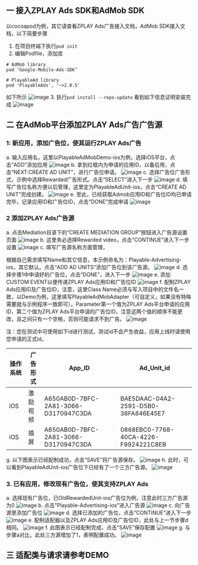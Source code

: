 ## 一 接入ZPLAY Ads SDK和AdMob SDK
以cocoapod为例，其它请查看ZPLAY Ads广告接入文档，AdMob SDK接入文档，以下简要步骤
1. 在项目终端下执行```pod init```
2. 编辑Podfile，添加库
```
# AdMob library
pod ‘Google-Mobile-Ads-SDK’

# PlayableAd library
pod 'PlayableAds', '~>2.0.5'
```
如下所示
![image](imgs/image01.png)
3. 执行```pod install --repo-update``` 看到如下信息证明安装完成
![image](imgs/image02.png)
## 二 在AdMob平台添加ZPLAY Ads广告广告源
### 1: 新应用，添加广告位，使其运行ZPLAY Ads广告
a. 输入应用名，这里以PlayableAdMobDemo-ios为例，选择iOS平台，点击“ADD”添加应用
![image](imgs/image03.png)
b. 拿到红框内为申请的应用ID，以备后用，点击“NEXT:CREATE AD UNIT”，进行广告位申请。
![image](imgs/image04.png)
c. 选择广告位广告形式，示例中选择Rewarded广告形式。点击“SELECT”进入下一步
![image](imgs/image05.png)
d. 填写广告位名称方便以后管理，这里定为PlayableAdUnit-ios，点击“CREATE AD UNIT”完成创建。
![image](imgs/image06.png)
e. 至此，已经获取Admob应用ID和广告位ID均已申请完毕，记录应用ID和广告位ID，点击“DONE”完成申请
![image](imgs/image07.png)
### 2 添加ZPLAY Ads广告源
a. 点击Mediation目录下的“CREATE MEDIATION GROUP”按钮进入广告源设置页面
![image](imgs/image08.png)
b. 这里务必选择Rewarded video，点击“CONTINUE”进入下一步设置
![image](imgs/image09.png)
c. 填写广告源名称方面管理，

根据自己需求填写Name和其它信息，本示例命名为：Playable-Advertising-ios，其它默认。点击“ADD AD UNITS”添加广告位到该广告源。
![image](imgs/image10.png)
d. 选择步骤1中申请好的广告位，点击“DONE”，进入下一步
![image](imgs/image11.png)
e. 添加CUSTOM EVENT以便传递ZPLAY Ads应用ID和广告位ID
![image](imgs/image12.png)
f. 配制ZPLAY Ads应用ID及广告位ID，注意，这里Class Name必须与写入项目中的文件名一致，以Demo为例，这里填写PlayableAdMobAdapter（可自定义，如果没有特殊需要就与示例程序一致即可）。Parameter第一个值为ZPLAY Ads平台申请的应用ID，第二个值为ZPLAY Ads平台申请的广告位ID，注意这两个值的顺序不能更改，且之间只有一个空格，否则可能请求不到广告。
![image](imgs/image13.png)

注：您在测试中可使用如下id进行测试，测试id不会产生收益，应用上线时请使用您申请的正式id。

|操作系统|广告形式|  App_ID  |  Ad_Unit_id|
|--------|----|----------|------------|
|iOS|激励视频|A650AB0D-7BFC-2A81-3066-D3170947C3DA|BAE5DAAC-04A2-2591-D5B0-38FA846E45E7|
|iOS|插屏|A650AB0D-7BFC-2A81-3066-D3170947C3DA|0868EBC0-7768-40CA-4226-F9924221C8EB|

g. 以下图表示已经配制成功，点击“SAVE”将广告源保存。
![image](imgs/image14.png)
h. 此时，可以看到PlayableAdUnit-ios广告位下已经有了一个三方广告源。
![image](imgs/image15.png)

### 3. 已有应用，修改现有广告位，使其支持ZPLAY Ads
a. 选择现有广告位，已OldRewardedUnit-ios广告位为例，注意此时三方广告源为0
![image](imgs/image16.png)
b. 点击"Playable-Advertising-ios"进入广告源
![image](imgs/image17.png)
c. 向广告源里添加广告位
![image](imgs/image18.png)
d. 选择已添加的广告位，点击“CONTINUE”进入下一步
![image](imgs/image19.png)
e. 配制适配器以及ZPLAY Ads应用ID及广告位ID，此处与上一节步骤d相同。
![image](imgs/image20.png)
f. 此图表示已经配制完成，点击“SAVE”保存配置
![image](imgs/image21.png)
g. 与步骤a对比，此处三方源增加了1，表明配置成功。
![image](imgs/image22.png)
## 三 适配类与请求请参考DEMO
